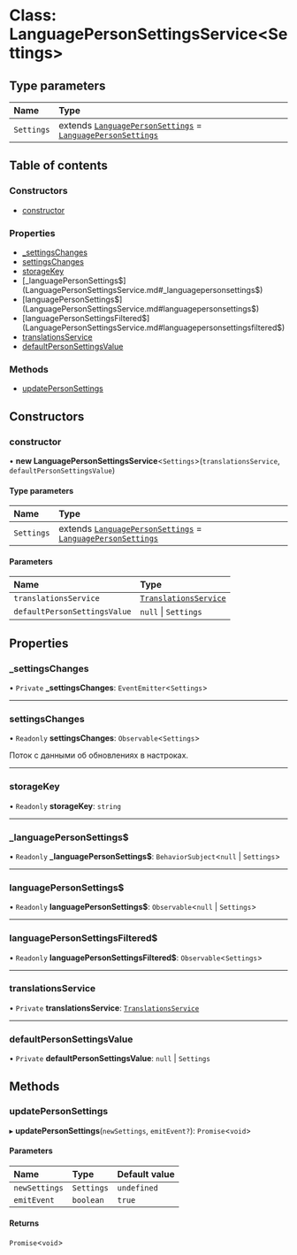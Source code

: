 # Class: LanguagePersonSettingsService<Settings\>

## Type parameters

| Name | Type |
| :------ | :------ |
| `Settings` | extends [`LanguagePersonSettings`](../interfaces/LanguagePersonSettings.md) = [`LanguagePersonSettings`](../interfaces/LanguagePersonSettings.md) |

## Table of contents

### Constructors

- [constructor](LanguagePersonSettingsService.md#constructor)

### Properties

- [\_settingsChanges](LanguagePersonSettingsService.md#_settingschanges)
- [settingsChanges](LanguagePersonSettingsService.md#settingschanges)
- [storageKey](LanguagePersonSettingsService.md#storagekey)
- [\_languagePersonSettings$](LanguagePersonSettingsService.md#_languagepersonsettings$)
- [languagePersonSettings$](LanguagePersonSettingsService.md#languagepersonsettings$)
- [languagePersonSettingsFiltered$](LanguagePersonSettingsService.md#languagepersonsettingsfiltered$)
- [translationsService](LanguagePersonSettingsService.md#translationsservice)
- [defaultPersonSettingsValue](LanguagePersonSettingsService.md#defaultpersonsettingsvalue)

### Methods

- [updatePersonSettings](LanguagePersonSettingsService.md#updatepersonsettings)

## Constructors

### constructor

• **new LanguagePersonSettingsService**<`Settings`\>(`translationsService`, `defaultPersonSettingsValue`)

#### Type parameters

| Name | Type |
| :------ | :------ |
| `Settings` | extends [`LanguagePersonSettings`](../interfaces/LanguagePersonSettings.md) = [`LanguagePersonSettings`](../interfaces/LanguagePersonSettings.md) |

#### Parameters

| Name | Type |
| :------ | :------ |
| `translationsService` | [`TranslationsService`](TranslationsService.md) |
| `defaultPersonSettingsValue` | ``null`` \| `Settings` |

## Properties

### \_settingsChanges

• `Private` **\_settingsChanges**: `EventEmitter`<`Settings`\>

___

### settingsChanges

• `Readonly` **settingsChanges**: `Observable`<`Settings`\>

Поток с данными об обновлениях в настроках.

___

### storageKey

• `Readonly` **storageKey**: `string`

___

### \_languagePersonSettings$

• `Readonly` **\_languagePersonSettings$**: `BehaviorSubject`<``null`` \| `Settings`\>

___

### languagePersonSettings$

• `Readonly` **languagePersonSettings$**: `Observable`<``null`` \| `Settings`\>

___

### languagePersonSettingsFiltered$

• `Readonly` **languagePersonSettingsFiltered$**: `Observable`<`Settings`\>

___

### translationsService

• `Private` **translationsService**: [`TranslationsService`](TranslationsService.md)

___

### defaultPersonSettingsValue

• `Private` **defaultPersonSettingsValue**: ``null`` \| `Settings`

## Methods

### updatePersonSettings

▸ **updatePersonSettings**(`newSettings`, `emitEvent?`): `Promise`<`void`\>

#### Parameters

| Name | Type | Default value |
| :------ | :------ | :------ |
| `newSettings` | `Settings` | `undefined` |
| `emitEvent` | `boolean` | `true` |

#### Returns

`Promise`<`void`\>

